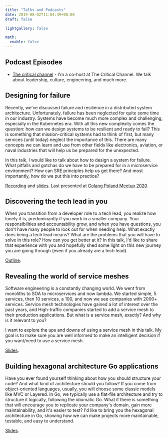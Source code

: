 ```yaml
---
title: "Talks and Podcasts"
date: 2019-08-02T11:04:49+08:00
draft: false

lightgallery: false

math:
  enable: false
---
```


## Podcast Episodes

* [The critical channel](https://www.listennotes.com/podcasts/the-critical-channel-criticalchannelio-UIiaVfJRxrs/) - I'm a co-host at The Critical Channel. We talk about leadership, culture, engineering, and much more.

## Designing for failure

Recently, we've discussed failure and resilience in a distributed system architecture. Unfortunately, failure has been neglected for quite some time in our industry. Systems have become much more complex and challenging, especially in the Kubernetes era. With all this new complexity comes the question: how can we design systems to be resilient and ready to fail? This is something that mission-critical systems had to think of first, but many services (until today) neglect the importance of this. There are many concepts we can learn and use from other fields like electronics, aviation, or naval industries that will help us be prepared for the unexpected.

In this talk, I would like to talk about how to design a system for failure. What pitfalls and gotchas do we have to be prepared for in a microservice environment? How can SRE principles help us get there? And most importantly, how do we put this into practice?

[Recording](https://www.youtube.com/watch?v=BOn3R41UrV8&feature=youtu.be) and [slides](https://github.com/italolelis/talks/tree/master/talks/designing-for-failure). Last presented at [Golang Poland Meetup 2020](https://www.meetup.com/Golang-Poland/events/273948416/).

## Discovering the tech lead in you

When you transition from a developer role to a tech lead, you realize how lonely it is, predominantly if you work in a smaller company. Your responsibilities and accountability grow, and when you have questions, you don't have many people to look out for when needing help. What exactly does being a tech lead means? What are the problems that you will have to solve in this role? How can you get better at it? In this talk, I'd like to share that experience with you and hopefully shed some light on this new journey you are going through (even if you already are a tech lead).

[Outline](https://github.com/italolelis/talks/tree/master/talks/discovering-the-tech-lead-in-you).

## Revealing the world of service meshes

Software engineering is a constantly changing world. We went from monoliths to SOA to microservices and now lambda. We started simple, 5 services, then 10 services, a 100, and now we see companies with 2000+ services. Service mesh technologies have gained a lot of interest over the past years, and High-traffic companies started to add a service mesh to their production applications. But what is a service mesh, exactly? And why is it relevant to you?

I want to explore the ups and downs of using a service mesh in this talk. My goal is to make sure you are well informed to make an intelligent decision if you want/need to use a service mesh.

[Slides](https://github.com/italolelis/talks/tree/master/talks/revealing-the-world-of-service-meshes).

## Building hexagonal architecture Go applications

Have you ever found yourself thinking about how you should structure your code? And what kind of architecture should you follow? If you come from object-oriented languages, usually, you will choose some classic models like MVC or Layered. In Go, we typically use a flat-file architecture and try to structure it logically, following the idiomatic Go. What if there is something that will encourage you to replicate your company's domain, gain more maintainability, and it's easier to test? I'd like to bring you the hexagonal architecture in Go, showing how we can make projects more maintainable, testable, and easy to understand.

[Slides](https://github.com/italolelis/talks/tree/master/talks/hexagonal-architecture).
